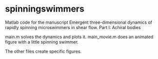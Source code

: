 # spinningswimmers

Matlab code for the manuscript 
Emergent three-dimensional dynamics of rapidly spinning microswimmers in shear flow. Part I: Achiral bodies

main.m solves the dynamics and plots it.
main_movie.m does an animated figure with a little spinning swimmer.

The other files create specific figures. 
